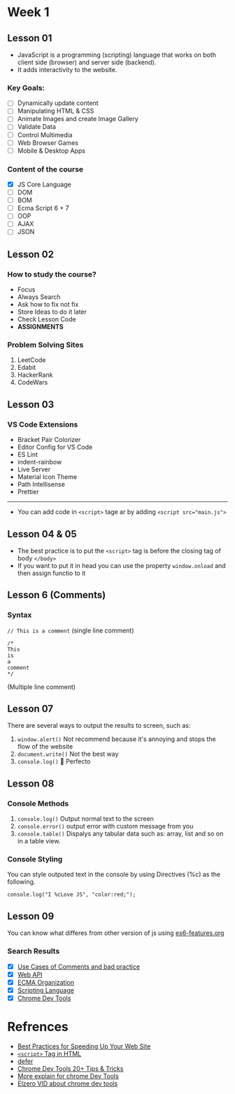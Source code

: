 # Week 1

## Lesson 01

- JavaScript is a programming (scripting) language that works on both client side (browser) and server side (backend).
- It adds interactivity to the website.

### Key Goals:

- [ ] Dynamically update content
- [ ] Manipulating HTML & CSS
- [ ] Animate Images and create Image Gallery
- [ ] Validate Data
- [ ] Control Multimedia
- [ ] Web Browser Games
- [ ] Mobile & Desktop Apps

### Content of the course

- [x] JS Core Language
- [ ] DOM
- [ ] BOM
- [ ] Ecma Script 6 + 7
- [ ] OOP
- [ ] AJAX
- [ ] JSON

## Lesson 02

### How to study the course?

- Focus
- Always Search
- Ask how to fix not fix
- Store Ideas to do it later
- Check Lesson Code
- **ASSIGNMENTS**

### Problem Solving Sites

1. LeetCode
2. Edabit
3. HackerRank
4. CodeWars

## Lesson 03

### VS Code Extensions

- Bracket Pair Colorizer
- Editor Config for VS Code
- ES Lint
- indent-rainbow
- Live Server
- Material Icon Theme
- Path Intellisense
- Prettier

---

- You can add code in `<script>` tage ar by adding `<script src="main.js">`

## Lesson 04 & 05

- The best practice is to put the `<script>` tag is before the closing tag of body `</body>`
- If you want to put it in head you can use the property `window.onload` and then assign functio to it

## Lesson 6 (Comments)

### Syntax

`// This is a comment` (single line comment)

```
/*
This
is
a
comment
*/
```

(Multiple line comment)

## Lesson 07

There are several ways to output the results to screen, such as:

1. `window.alert()`
   Not recommend because it's annoying and stops the flow of the website
2. `document.write()`
   Not the best way
3. `console.log()`
   :100: Perfecto

## Lesson 08

### Console Methods

1. `console.log()`
   Output normal text to the screen
2. `console.error()`
   output error with custom message from you
3. `console.table()`
   Dispalys any tabular data such as: array, list and so on in a table view.

### Console Styling

You can style outputed text in the console by using Directives (%c) as the following.

```
console.log("I %cLove JS", "color:red;");
```

## Lesson 09

You can know what differes from other version of js using [es6-features.org](https:\www.es6-features.org)

### Search Results

- [x] [Use Cases of Comments and bad practice](https://github.com/youssefali715/java_script_course/blob/main/Week%201/comments.md)
- [x] [Web API](https://developer.mozilla.org/en-US/docs/Web/API)
- [x] [ECMA Organization](https://github.com/youssefali715/java_script_course/blob/main/Week%201/ecma.md)
- [x] [Scripting Language](https://github.com/youssefali715/java_script_course/blob/main/Week%201/script_langs.md)
- [x] [Chrome Dev Tools](https://developer.chrome.com/)

# Refrences
- [Best Practices for Speeding Up Your Web Site](https://developer.yahoo.com/performance/rules.html?guccounter=2&guce_referrer=aHR0cHM6Ly9lbHplcm8ub3JnLw&guce_referrer_sig=AQAAAIOzHOVq1ly75WmBu4XBsEACNoak_GhA2-b2nMFDbPQ3O1RCZOaiHbOYjz4PPqr7MpjDG1MnAUx80kWsgEQgZMHBw76zMhnGMY7pz-8AGJsff3b5ifwTvzztN-NQiyfI_xObMHBJHNi9EodSEUoW7yrzu9xsaNOzJOb7BYSbBjH_)
- [`<script>` Tag in HTML](https://html.spec.whatwg.org/multipage/scripting.html#attr-script-async)
- [defer](https://html.spec.whatwg.org/multipage/scripting.html#attr-script-defer)
- [Chrome Dev Tools 20+ Tips & Tricks](https://www.keycdn.com/blog/chrome-devtools)
- [More explain for chrome Dev Tools](https://www.bitdegree.org/learn/chrome-developer-tools)
- [Elzero VID about chrome dev tools](https://www.youtube.com/watch?v=_IKTGQosYMo&list=PLDoPjvoNmBAz30MJ4-4lxhmu668bFTcoj&index=20)